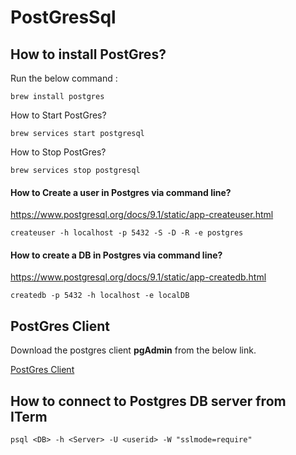 # PostGresSql

## How to install PostGres?

Run the below command :

```
brew install postgres

```

How to Start PostGres?

```
brew services start postgresql
```

How to Stop PostGres?

```
brew services stop postgresql

```

#### How to Create a user in Postgres via command line?

https://www.postgresql.org/docs/9.1/static/app-createuser.html

```
createuser -h localhost -p 5432 -S -D -R -e postgres

```

#### How to create a DB in Postgres via command line?

https://www.postgresql.org/docs/9.1/static/app-createdb.html

```
createdb -p 5432 -h localhost -e localDB

```

## PostGres Client

Download the postgres client **pgAdmin** from the below link.

[PostGres Client](https://www.postgresql.org/ftp/pgadmin3/pgadmin4/v1.1/macos/)

## How to connect to Postgres DB server from ITerm

```
psql <DB> -h <Server> -U <userid> -W "sslmode=require"
```
